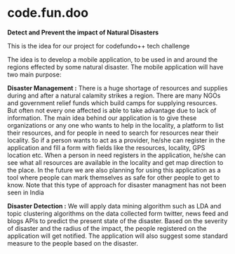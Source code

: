 # code.fun.doo
**Detect and Prevent the impact of Natural Disasters**

This is the idea for our project for codefundo++ tech challenge

The idea is to develop a mobile application, to be used in and around the regions effected by some natural disaster.
The mobile application will have two main purpose:

**Disaster Management :**
There is a huge shortage of resources and supplies during and after a natural calamity strikes a region. There are many NGOs and government relief funds which build camps for supplying resources. But often not every one affected is able to take advantage due to lack of information. The main idea behind our application is to give these organizations or any one who wants to help in the locality, a platform to list their resources, and for people in need to search for resources near their locality. 
So if a person wants to act as a provider, he/she can register in the application and fill a form with fields like the resources, locality, GPS location etc. 
When a person in need registers in the application, he/she can see what all resources are available in the locality and get map direction to the place.
In the future we are also planning for using this application as a tool where people can mark themselves as safe for other people to get to know.
Note that this type of approach for disaster managment has not been seen in India

**Disaster Detection :**
We will apply data mining algorithm such as LDA and topic clustering algorithms on the data collected form twitter, news feed and blogs APIs to predict the present state of the disaster. Based on the severity of disaster and the radius of the impact, the people registered on the application will get notified. The application will also suggest some standard measure to the people based on the disaster.

